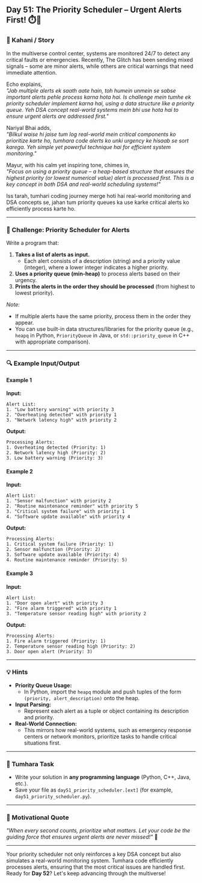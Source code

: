 ## **Day 51: The Priority Scheduler – Urgent Alerts First!** ⏱️🔔

### **📜 Kahani / Story**  
In the multiverse control center, systems are monitored 24/7 to detect any critical faults or emergencies. Recently, The Glitch has been sending mixed signals – some are minor alerts, while others are critical warnings that need immediate attention.  
   
Echo explains,  
*"Jab multiple alerts ek saath aate hain, toh humein unmein se sabse important alerts pehle process karna hota hai. Is challenge mein tumhe ek priority scheduler implement karna hai, using a data structure like a priority queue. Yeh DSA concept real-world systems mein bhi use hota hai to ensure urgent alerts are addressed first."*  

Nariyal Bhai adds,  
*"Bilkul waise hi jaise tum log real-world mein critical components ko prioritize karte ho, tumhara code alerts ko unki urgency ke hisaab se sort karega. Yeh simple yet powerful technique hai for efficient system monitoring."*  

Mayur, with his calm yet inspiring tone, chimes in,  
*"Focus on using a priority queue – a heap-based structure that ensures the highest priority (or lowest numerical value) alert is processed first. This is a key concept in both DSA and real-world scheduling systems!"*

Iss tarah, tumhari coding journey merge hoti hai real-world monitoring and DSA concepts se, jahan tum priority queues ka use karke critical alerts ko efficiently process karte ho.

---

### **🎯 Challenge: Priority Scheduler for Alerts**  
Write a program that:  
1. **Takes a list of alerts as input.**  
   - Each alert consists of a description (string) and a priority value (integer), where a lower integer indicates a higher priority.
2. **Uses a priority queue (min-heap)** to process alerts based on their urgency.  
3. **Prints the alerts in the order they should be processed** (from highest to lowest priority).

*Note:*  
- If multiple alerts have the same priority, process them in the order they appear.
- You can use built-in data structures/libraries for the priority queue (e.g., `heapq` in Python, `PriorityQueue` in Java, or `std::priority_queue` in C++ with appropriate comparison).

---

### **🔍 Example Input/Output**

#### **Example 1**  
**Input:**  
```
Alert List:
1. "Low battery warning" with priority 3
2. "Overheating detected" with priority 1
3. "Network latency high" with priority 2
```  
**Output:**  
```
Processing Alerts:
1. Overheating detected (Priority: 1)
2. Network latency high (Priority: 2)
3. Low battery warning (Priority: 3)
```

#### **Example 2**  
**Input:**  
```
Alert List:
1. "Sensor malfunction" with priority 2
2. "Routine maintenance reminder" with priority 5
3. "Critical system failure" with priority 1
4. "Software update available" with priority 4
```  
**Output:**  
```
Processing Alerts:
1. Critical system failure (Priority: 1)
2. Sensor malfunction (Priority: 2)
3. Software update available (Priority: 4)
4. Routine maintenance reminder (Priority: 5)
```

#### **Example 3**  
**Input:**  
```
Alert List:
1. "Door open alert" with priority 3
2. "Fire alarm triggered" with priority 1
3. "Temperature sensor reading high" with priority 2
```  
**Output:**  
```
Processing Alerts:
1. Fire alarm triggered (Priority: 1)
2. Temperature sensor reading high (Priority: 2)
3. Door open alert (Priority: 3)
```

---

### **💡 Hints**  
- **Priority Queue Usage:**  
  - In Python, import the `heapq` module and push tuples of the form `(priority, alert_description)` onto the heap.
- **Input Parsing:**  
  - Represent each alert as a tuple or object containing its description and priority.
- **Real-World Connection:**  
  - This mirrors how real-world systems, such as emergency response centers or network monitors, prioritize tasks to handle critical situations first.

---

### **📝 Tumhara Task**  
- Write your solution in **any programming language** (Python, C++, Java, etc.).  
- Save your file as `day51_priority_scheduler.[ext]` (for example, `day51_priority_scheduler.py`).

---

### **🌟 Motivational Quote**  
*"When every second counts, prioritize what matters. Let your code be the guiding force that ensures urgent alerts are never missed!"* 🚀

---

Your priority scheduler not only reinforces a key DSA concept but also simulates a real-world monitoring system. Tumhara code efficiently processes alerts, ensuring that the most critical issues are handled first.  
Ready for **Day 52**? Let's keep advancing through the multiverse!